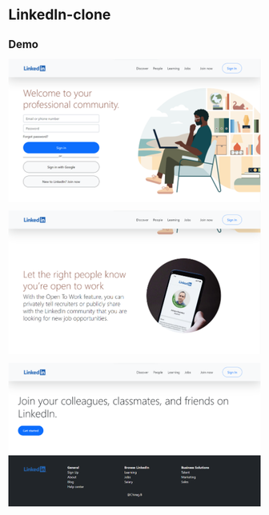 # LinkedIn-clone

## Demo
![Pepsi.com website](https://github.com/Chirag-Berde/LinkedIn-clone/blob/main/screenshots/Screenshot%202023-10-16%20192252.png)

![Pepsi.com website](https://github.com/Chirag-Berde/LinkedIn-clone/blob/main/screenshots/Screenshot%202023-10-16%20191407.png)

![Pepsi.com website](https://github.com/Chirag-Berde/LinkedIn-clone/blob/main/screenshots/Screenshot%202023-10-16%20192838.png)
